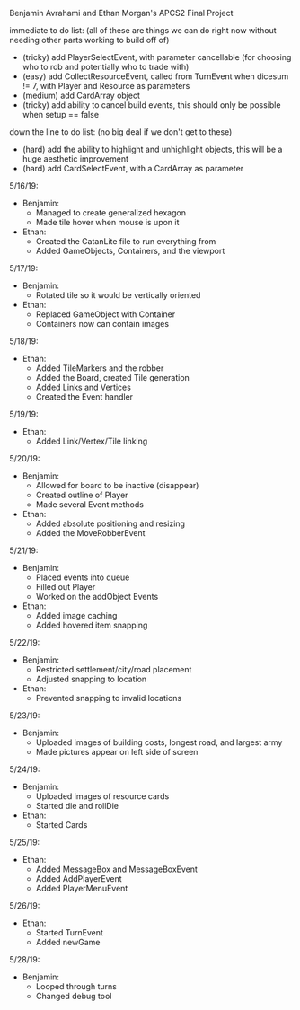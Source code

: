 Benjamin Avrahami and Ethan Morgan's APCS2 Final Project

immediate to do list: (all of these are things we can do right now without needing other parts working to build off of)
  * (tricky) add PlayerSelectEvent, with parameter cancellable (for choosing who to rob and potentially who to trade with)
  * (easy) add CollectResourceEvent, called from TurnEvent when dicesum != 7, with Player and Resource as parameters
  * (medium) add CardArray object
  * (tricky) add ability to cancel build events, this should only be possible when setup == false

down the line to do list: (no big deal if we don't get to these)
  * (hard) add the ability to highlight and unhighlight objects, this will be a huge aesthetic improvement
  * (hard) add CardSelectEvent, with a CardArray as parameter

5/16/19:
  * Benjamin:
    * Managed to create generalized hexagon
    * Made tile hover when mouse is upon it
  * Ethan:
    * Created the CatanLite file to run everything from
    * Added GameObjects, Containers, and the viewport

5/17/19:
  * Benjamin:
    * Rotated tile so it would be vertically oriented
  * Ethan:
    * Replaced GameObject with Container
    * Containers now can contain images

5/18/19:
  * Ethan:
    * Added TileMarkers and the robber
    * Added the Board, created Tile generation
    * Added Links and Vertices
    * Created the Event handler

5/19/19:
  * Ethan:
    * Added Link/Vertex/Tile linking

5/20/19:
  * Benjamin:
    * Allowed for board to be inactive (disappear)
    * Created outline of Player
    * Made several Event methods
  * Ethan:
    * Added absolute positioning and resizing
    * Added the MoveRobberEvent

5/21/19:
  * Benjamin:
    * Placed events into queue
    * Filled out Player
    * Worked on the addObject Events
  * Ethan:
    * Added image caching
    * Added hovered item snapping

5/22/19:
  * Benjamin:
    * Restricted settlement/city/road placement
    * Adjusted snapping to location
  * Ethan:
    * Prevented snapping to invalid locations

5/23/19:
  * Benjamin:
    * Uploaded images of building costs, longest road, and largest army
    * Made pictures appear on left side of screen

5/24/19:
  * Benjamin:
    * Uploaded images of resource cards
    * Started die and rollDie
  * Ethan:
    * Started Cards

5/25/19:
  * Ethan:
    * Added MessageBox and MessageBoxEvent
    * Added AddPlayerEvent
    * Added PlayerMenuEvent

5/26/19:
  * Ethan:
    * Started TurnEvent
    * Added newGame

5/28/19:
  * Benjamin:
      * Looped through turns
      * Changed debug tool

